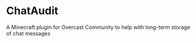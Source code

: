 # ChatAudit
A Minecraft plugin for Overcast Community to help with long-term storage of chat messages
